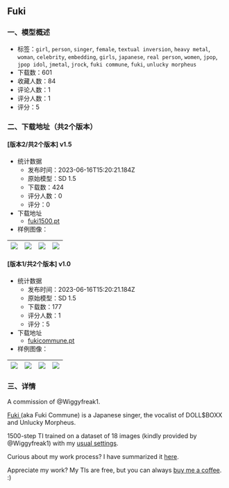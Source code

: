 ## Fuki
### 一、模型概述

- 标签：`girl`, `person`, `singer`, `female`, `textual inversion`, `heavy metal`, `woman`, `celebrity`, `embedding`, `girls`, `japanese`, `real person`, `women`, `jpop`, `jpop idol`, `jmetal`, `jrock`, `fuki commune`, `fuki`, `unlucky morpheus`
- 下载数：601
- 收藏人数：84
- 评论人数：1
- 评分人数：1
- 评分：5

### 二、下载地址（共2个版本）

#### [版本2/共2个版本] v1.5

- 统计数据
  - 发布时间：2023-06-16T15:20:21.184Z
  - 原始模型：SD 1.5
  - 下载数：424
  - 评分人数：0
  - 评分：0
- 下载地址
  - [fuki1500.pt](https://civitai.com/api/download/models/57999)
- 样例图像：

| <img src="https://image.civitai.com/xG1nkqKTMzGDvpLrqFT7WA/9ad6c207-aa30-4aa6-a17b-f1e2257e7f00/width=450/630798.jpeg" /> | <img src="https://image.civitai.com/xG1nkqKTMzGDvpLrqFT7WA/1b992e8d-b727-45f6-a813-211d3a369600/width=450/630801.jpeg" /> | <img src="https://image.civitai.com/xG1nkqKTMzGDvpLrqFT7WA/2e2fe631-0819-48c0-4287-362f492aac00/width=450/630803.jpeg" /> | <img src="https://image.civitai.com/xG1nkqKTMzGDvpLrqFT7WA/6eaf91c8-f102-4183-7294-5c40d5ca2200/width=450/630805.jpeg" /> |
| ---- | ---- | ---- | ---- |

#### [版本1/共2个版本] v1.0

- 统计数据
  - 发布时间：2023-06-16T15:20:21.184Z
  - 原始模型：SD 1.5
  - 下载数：177
  - 评分人数：1
  - 评分：5
- 下载地址
  - [fukicommune.pt](https://civitai.com/api/download/models/57621)
- 样例图像：

| <img src="https://image.civitai.com/xG1nkqKTMzGDvpLrqFT7WA/e31d1054-d8aa-450e-560e-2fd145d1bc00/width=450/625632.jpeg" /> | <img src="https://image.civitai.com/xG1nkqKTMzGDvpLrqFT7WA/4f8afcff-f7bf-4911-29e6-125677354d00/width=450/625636.jpeg" /> | <img src="https://image.civitai.com/xG1nkqKTMzGDvpLrqFT7WA/20bab3d9-5333-42f1-53b7-4d1eb0119700/width=450/625647.jpeg" /> | <img src="https://image.civitai.com/xG1nkqKTMzGDvpLrqFT7WA/08333e40-70c7-4fbe-7504-354dc0a1f700/width=450/625656.jpeg" /> |
| ---- | ---- | ---- | ---- |


### 三、详情
<p>A commission of <span data-type="mention" class="mantine-1yiar0p" data-id="mention:137160" data-label="Wiggyfreak1">@Wiggyfreak1</span>.</p><p><a target="_blank" rel="ugc" href="https://jpop.fandom.com/wiki/Fuki">Fuki </a>(aka Fuki Commune) is a Japanese singer, the vocalist of DOLL$BOXX and Unlucky Morpheus.</p><p>1500-step TI trained on a dataset of 18 images (kindly provided by <span data-type="mention" class="mantine-1yiar0p" data-id="mention:137160" data-label="Wiggyfreak1">@Wiggyfreak1</span>) with my <a target="_blank" rel="ugc" href="https://imgur.com/a/dOJEZg2">usual settings</a>.</p><p>Curious about my work process? I have summarized it <a target="_blank" rel="ugc" href="https://civitai.com/models/18240/india-reynolds-model?commentId=55100&amp;modal=commentThread">here</a>.</p><p>Appreciate my work? My TIs are free, but you can always <a target="_blank" rel="ugc" href="https://www.buymeacoffee.com/jernaugurgeh">buy me a coffee</a>. :)</p>